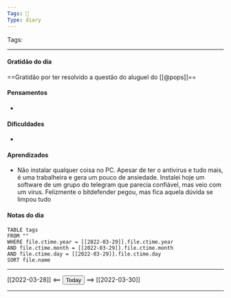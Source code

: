 ```yaml
---
Tags: 📝
Type: diary
---
```


Tags:  

---

#### Gratidão do dia
==Gratidão por ter resolvido a questão do aluguel do [[@pops]]==

#### Pensamentos
- 

#### Dificuldades
- 

#### Aprendizados
- Não instalar qualquer coisa no PC. Apesar de ter o antivirus e tudo mais, é uma trabalheira e gera um pouco de ansiedade. Instalei hoje um software de um grupo do telegram que parecia confiável, mas veio com um virus. Felizmente o bitdefender pegou, mas fica aquela dúvida se limpou tudo

#### Notas do dia
```dataview
TABLE tags
FROM ""
WHERE file.ctime.year = [[2022-03-29]].file.ctime.year
AND file.ctime.month = [[2022-03-29]].file.ctime.month
AND file.ctime.day = [[2022-03-29]].file.ctime.day
SORT file.name
```

---

[[2022-03-28]] <== <button class="date_button_today">Today</button> ==> [[2022-03-30]]

---



